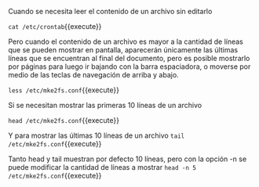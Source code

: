 Cuando se necesita leer el contenido de un archivo sin editarlo

`cat /etc/crontab`{{execute}}

Pero cuando el contenido de un archivo es mayor a la cantidad de líneas que se pueden mostrar en pantalla, aparecerán únicamente las últimas líneas que se encuentran al final del documento, pero es posible mostrarlo por páginas para luego ir bajando con la barra espaciadora, o moverse por medio de las teclas de navegación de arriba y abajo.

`less /etc/mke2fs.conf`{{execute}}

Si se necesitan mostrar las primeras 10 líneas de un archivo

`head /etc/mke2fs.conf`{{execute}}

Y para mostrar las últimas 10 líneas de un archivo 
`tail /etc/mke2fs.conf`{{execute}}

Tanto head y tail muestran por defecto 10 líneas, pero con la opción -n se puede modificar la cantidad de líneas a mostrar
`head -n 5 /etc/mke2fs.conf`{{execute}}
